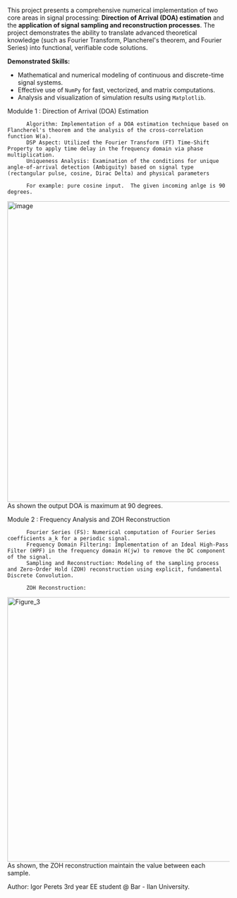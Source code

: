This project presents a comprehensive numerical implementation of two core areas in signal processing: **Direction of Arrival (DOA) estimation** and the **application of signal sampling and reconstruction processes**. The project demonstrates the ability to translate advanced theoretical knowledge (such as Fourier Transform, Plancherel's theorem, and Fourier Series) into functional, verifiable code solutions.

**Demonstrated Skills:**
* Mathematical and numerical modeling of continuous and discrete-time signal systems.
* Effective use of `NumPy` for fast, vectorized, and matrix computations.
* Analysis and visualization of simulation results using `Matplotlib`.

Modulde 1 : Direction of Arrival (DOA) Estimation

          Algorithm: Implementation of a DOA estimation technique based on Flancherel's theorem and the analysis of the cross-correlation function W(a).
          DSP Aspect: Utilized the Fourier Transform (FT) Time-Shift Property to apply time delay in the frequency domain via phase multiplication.
          Uniqueness Analysis: Examination of the conditions for unique angle-of-arrival detection (Ambiguity) based on signal type (rectangular pulse, cosine, Dirac Delta) and physical parameters

          For example: pure cosine input.  The given incoming anlge is 90 degrees.
<img width="778" height="682" alt="image" src="https://github.com/user-attachments/assets/73860609-be92-4a61-8724-af065b76c147" />
   As shown the output DOA is maximum at 90 degrees.


Module 2 : Frequency Analysis and ZOH Reconstruction

          Fourier Series (FS): Numerical computation of Fourier Series coefficients a_k for a periodic signal.
          Frequency Domain Filtering: Implementation of an Ideal High-Pass Filter (HPF) in the frequency domain H(jw) to remove the DC component of the signal.
          Sampling and Reconstruction: Modeling of the sampling process and Zero-Order Hold (ZOH) reconstruction using explicit, fundamental Discrete Convolution.

          ZOH Reconstruction: 

   <img width="1000" height="600" alt="Figure_3" src="https://github.com/user-attachments/assets/d8810d9f-e203-4fbd-b802-5be77cc9fedf" />
 As shown, the ZOH reconstruction maintain the value between each sample.





Author: Igor Perets
        3rd year EE student @ Bar - Ilan University.



